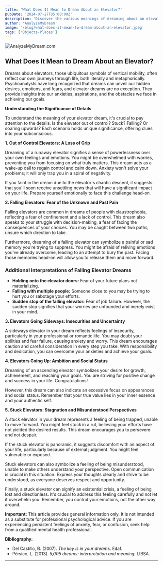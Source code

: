 ```yaml
---
title: 'What Does It Mean to Dream About an Elevator?'
pubDate: '2024-07-27T05:00:00Z'
description: 'Discover the various meanings of dreaming about an elevator, from lack of emotional control to the desire for improvement and stagnation.'
author: 'AnalyzeMyDream'
image: '/blog/what-does-it-mean-to-dream-about-an-elevator.jpeg'
tags: ['Objects-Places']
---
```


![AnalyzeMyDream.com](/blog/what-does-it-mean-to-dream-about-an-elevator.jpeg)

## What Does It Mean to Dream About an Elevator?

Dreams about elevators, those ubiquitous symbols of vertical mobility, often reflect our own journeys through life, both literally and metaphorically. Psychoanalysts have long recognized that dreams can unveil our hidden desires, emotions, and fears, and elevator dreams are no exception. They provide insights into our anxieties, aspirations, and the obstacles we face in achieving our goals.

**Understanding the Significance of Details**

To understand the meaning of your elevator dream, it's crucial to pay attention to the details. Is the elevator out of control? Stuck? Falling? Or soaring upwards? Each scenario holds unique significance, offering clues into your subconscious. 

**1. Out of Control Elevators: A Loss of Grip**

Dreaming of a runaway elevator signifies a sense of powerlessness over your own feelings and emotions. You might be overwhelmed with worries, preventing you from focusing on what truly matters. This dream acts as a wake-up call to regain control and calm down. Anxiety won't solve your problems; it will only trap you in a spiral of negativity. 

If you faint in the dream due to the elevator's chaotic descent, it suggests that you'll soon receive unsettling news that will have a significant impact on your life. Prepare yourself emotionally to face this challenge head-on.

**2. Falling Elevators: Fear of the Unknown and Past Pain**

Falling elevators are common in dreams of people with claustrophobia, reflecting a fear of confinement and a lack of control. This dream also speaks to your struggle with decision-making, a fear of facing the consequences of your choices. You may be caught between two paths, unsure which direction to take.

Furthermore, dreaming of a falling elevator can symbolize a painful or sad memory you're trying to suppress.  You might be afraid of reliving emotions you've already overcome, leading to an attempt to bury the past. Facing those memories head-on will allow you to release them and move forward. 

### Additional Interpretations of Falling Elevator Dreams

- **Holding onto the elevator doors:** Fear of your future plans not materializing.
- **Falling with multiple people:** Someone close to you may be trying to hurt you or sabotage your efforts.
- **Sudden stop of the falling elevator:** Fear of job failure. However, the sudden stop signifies that your worries are unfounded and merely exist in your mind. 

**3. Elevators Going Sideways: Insecurities and Uncertainty**

A sideways elevator in your dream reflects feelings of insecurity, particularly in your professional or romantic life. You may doubt your abilities and fear failure, causing anxiety and worry. This dream encourages caution and careful consideration in every step you take. With responsibility and dedication, you can overcome your anxieties and achieve your goals. 

**4. Elevators Going Up: Ambition and Social Status**

Dreaming of an ascending elevator symbolizes your desire for growth, achievement, and reaching your goals. You are striving for positive change and success in your life. Congratulations!

However, this dream can also indicate an excessive focus on appearances and social status. Remember that your true value lies in your inner essence and your authentic self.

**5. Stuck Elevators: Stagnation and Misunderstood Perspectives**

A stuck elevator in your dream represents a feeling of being trapped, unable to move forward. You might feel stuck in a rut, believing your efforts have not yielded the desired results. This dream encourages you to persevere and not despair.

If the stuck elevator is panoramic, it suggests discomfort with an aspect of your life, particularly because of external judgment. You might feel vulnerable or exposed.

Stuck elevators can also symbolize a feeling of being misunderstood, unable to make others understand your perspective. Open communication is crucial in this situation. Express your thoughts clearly and strive to be understood, as everyone deserves respect and opportunity.

Finally, a stuck elevator can signify an existential crisis, a feeling of being lost and directionless. It's crucial to address this feeling carefully and not let it overwhelm you. Remember, you control your emotions, not the other way around. 

**Important:** This article provides general information only. It is not intended as a substitute for professional psychological advice. If you are experiencing persistent feelings of anxiety, fear, or confusion, seek help from a qualified mental health professional.

**Bibliography:**

- Del Castillo, B. (2007). _The key is in your dreams_. Edaf.
- Pérsico, L. (2013). _5,005 dreams: interpretation and meaning_. LIBSA.

---